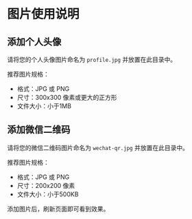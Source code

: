 # 图片使用说明

## 添加个人头像

请将您的个人头像图片命名为 `profile.jpg` 并放置在此目录中。

推荐图片规格：
- 格式：JPG 或 PNG
- 尺寸：300x300 像素或更大的正方形
- 文件大小：小于1MB

## 添加微信二维码

请将您的微信二维码图片命名为 `wechat-qr.jpg` 并放置在此目录中。

推荐图片规格：
- 格式：JPG 或 PNG
- 尺寸：200x200 像素
- 文件大小：小于500KB

添加图片后，刷新页面即可看到效果。
